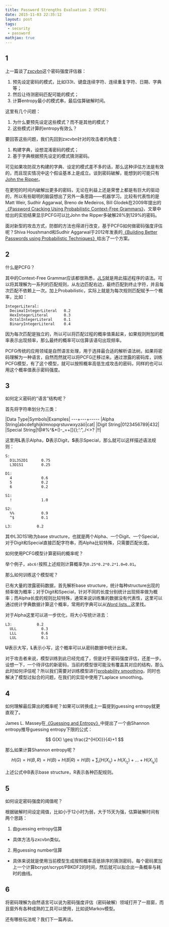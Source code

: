 ```yaml
---
title: Password Strengths Evaluation 2 (PCFG)
date: 2015-11-03 22:35:12
layout: post
tags:
 - security
 - password
mathjax: true
---
```


## 1

上一篇谈了[zxcvbn](https://github.com/dropbox/zxcvbn)这个密码强度评估器：

1. 预先设定密码的模式，比如l33t、键盘连续字符、连续重复字符、日期、字典等；
2. 然后让待测密码匹配可能的模式；
3. 计算entropy最小的模式串，最后估算破解时间。

这里有几个问题：

1. 为什么要预先设定这些模式？而不是其他的模式？
2. 这些模式计算的entropy有效么？

要回答这些问题，我们先回到zxcvbn针对的攻击者的角度：

1. 构建字典，设想混淆密码的模式；
2. 基于字典根据预先设定的模式猜测密码。

可见如果攻防双方构建的字典、设定的模式差不多的话，那么这种评估方法是有效的，而且现实情况中这个假设基本上是成立。谈到密码破解，能想到的可能只有[John the Ripper](http://www.openwall.com/john/)。

在更短的时间内破解出更多的密码，无论在利益上还是荣誉上都是有巨大的驱动的，所以有些聪明的脑袋想出了另外一条思路——机器学习。比较有代表性的是Matt Weir, Sudhir Aggarwal, Breno de Medeiros, Bill Glodek在2009年提出的[《Password Cracking Using Probabilistic Context-Free Grammars》](http://ieeexplore.ieee.org/xpl/articleDetails.jsp?arnumber=5207658)，文章中给出的实验结果显示PCFG可以比John the Ripper多破解28%到129%的密码。

面对新型的攻击方式，防御的方法也得进行改变，基于PCFG如何做密码强度评估呢？Shiva Houshmand和Sudhir Aggarwal于2012年发表的[《Building Better Passwords using Probabilistic Techniques》](http://dl.acm.org/citation.cfm?doid=2420950.2420966)给出了一个方案。

## 2

什么是PCFG？

其中的Context-Free Grammar应该都很熟悉，[JLS](http://docs.oracle.com/javase/specs/jls/se8/html/index.html)就是用此描述程序的语法。可以将其理解为一系列的匹配规则，从左边匹配右边，最终匹配到终止字符，并且每次匹配不依赖上一次。加上Probabilistic，实际上就是为每次规则匹配赋予一个概率，比如：

```
IntegerLiteral:
  DecimalIntegerLiteral   0.2
  HexIntegerLiteral       0.3
  OctalIntegerLiteral     0.1
  BinaryIntegerLiteral    0.4
```

因为每次匹配是独立的，所以可以将匹配过程的概率值乘起来，如果规则附加的概率表示出现频率，那么最终的概率可以估算该语句出现频率。

PCFG传统的应用领域是自然语言处理，用于选择最合适的解析语法树。如果将密码理解为一种语言，自然而然就可以将PCFG迁移过来。通过泄露的密码库，训练PCFG模型，有了这个模型，就可以按照概率高低生成攻击的密码，同样的也可以用这个概率值表示密码强度。

## 3

如何定义密码的“语言”结构呢？

首先将字符串划分为三类：

|Data Type|Symbols|Examples|
---+---+-----
|Alpha String|abcdefghijklmnopqrstuvwxyzäö|cat|
|Digit String|0123456789|432|
|Special String|!@#%^&*()-_=+[]{};’:”,./<>? |!!|

这里用**L**表示Alpha，**D**表示Digit，**S**表示Special，那么就可以这样描述语法规则：

```
S:
  D1L3S2D1      0.75
  L3D1S1        0.25

D1:
  4             0.6
  5             0.2
  6             0.2

S1:
  !             1.0

S2:
  %%            0.9
  ^$            0.1

L3:           0.2
```

其中L3D1S1称为base structure，也就是两个Alpha、一个Digit、一个Special，对于Digit和Special直接匹配字符串，而Alpha比较特殊，只需要匹配长度。

如何使用PCFG模型计算密码的概率呢？

举个例子，`abc6!`按照上述规则计算概率为`0.25*0.2*0.2*1.0=0.01`。

那么如何训练这个模型呢？

已有大量的泄露密码数据，首先解析base structure，统计每种structure出现的频率做为概率；对于Digit和Special，针对不同的长度分别统计出现频率做为概率；而Alpha长度的规则比较特殊，通常来说训练集的数据没有代表性，这里可以通过统计字典数据计算这个概率，常用的字典可以从[Word lists...](http://www.outpost9.com/files/WordLists.html)这里找。

对于Alpha这里可以进一步优化，将大小写统计进去：

```
L3:           0.2
  ULL           0.3
  LLL           0.6
  LUL           0.1
```

**U**表示大写，**L**表示小写，这个概率可以从密码数据中统计出来。

对于攻击者来说，模型训练到此已经完成了，但是对于密码强度评估，还差一步。设想一下，一个待评估的新密码，当前的模型很可能没有覆盖其对应的结构，那么此时如何评估呢？所以我们需要对训练模型进行[probability smoothing](http://doc.utwente.nl/85240/1/smoothing.pdf)，同时也解决了模型过拟合的问题，在我们的实现中使用了Laplace smoothing。

## 4

如何理解最后算出的概率呢？如果可以转换成上一篇提到guessing entropy就更直观了。

James L. Massey在[《Guessing and Entropy》](http://ieeexplore.ieee.org/xpl/abstractAuthors.jsp?arnumber=394764)中提出了一个由Shannon entropy推导guessing entropy下限的公式：

$$ G(X) \geq \frac{2^{H(X)}}{4}+1  $$

那么如果计算Shannon entropy呢？

$$
H(G) = H(B,R) = H(B) + H(B|R) = H(B) + \sum\nolimits_{i}[H(X_{i_1})+H(X_{i_2})+...+H(X_{i_k})]
$$

上述公式中B表示base structure，R表示各种匹配规则。

## 5

如何设定密码强度的阈值呢？

根据破解时间设定阈值，比如小于12小时为弱，大于15天为强，估算破解时间有两个思路：

1. 由guessing entropy估算
  * 具体方法与zxcvbn类似。
2. 用guessing number估算
  * 具体来说就是使用当前模型生成按照概率高低排序的猜测密码，每个密码累加上一个计算bcrypt/scrypt/PBKDF2的时间，然后就可以拟合出一条概率与耗时的曲线。

## 6

将密码理解为自然语言可以说为密码强度评估（密码破解）领域打开了一扇窗，而且窗外有各种成熟的工具可以使用，比如说Markov模型。

还有哪些玩法呢？我们下一篇再谈。
